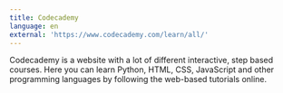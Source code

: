 ```yaml
---
title: Codecademy
language: en
external: 'https://www.codecademy.com/learn/all/'
---
```


Codecademy is a website with a lot of different interactive, step based courses.
Here you can learn Python, HTML, CSS, JavaScript and other programming languages
by following the web-based tutorials online.
